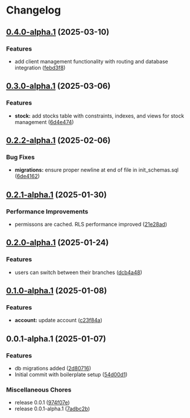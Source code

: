 # Changelog

## [0.4.0-alpha.1](https://github.com/EchoChart/echochart/compare/echochart-supabase-v0.3.0-alpha.1...echochart-supabase-v0.4.0-alpha.1) (2025-03-10)


### Features

* add client management functionality with routing and database integration ([febd3f8](https://github.com/EchoChart/echochart/commit/febd3f84cbfbc5bba66f2a8cf1d00937b3919651))

## [0.3.0-alpha.1](https://github.com/EchoChart/echochart/compare/echochart-supabase-v0.2.2-alpha.1...echochart-supabase-v0.3.0-alpha.1) (2025-03-06)


### Features

* **stock:** add stocks table with constraints, indexes, and views for stock management ([6d4e474](https://github.com/EchoChart/echochart/commit/6d4e4745106ef081c1f802de1fd886c911ade11f))

## [0.2.2-alpha.1](https://github.com/EchoChart/echochart/compare/echochart-supabase-v0.2.1-alpha.1...echochart-supabase-v0.2.2-alpha.1) (2025-02-06)


### Bug Fixes

* **migrations:** ensure proper newline at end of file in init_schemas.sql ([6de4162](https://github.com/EchoChart/echochart/commit/6de416228cc0f32ce9afe58625783ea52126347e))

## [0.2.1-alpha.1](https://github.com/EchoChart/echochart/compare/echochart-supabase-v0.2.0-alpha.1...echochart-supabase-v0.2.1-alpha.1) (2025-01-30)


### Performance Improvements

* permissons are cached. RLS performance improved ([21e28ad](https://github.com/EchoChart/echochart/commit/21e28adb21c22bd1297bde1ff534532127f9dd49))

## [0.2.0-alpha.1](https://github.com/EchoChart/echochart/compare/echochart-supabase-v0.1.0-alpha.1...echochart-supabase-v0.2.0-alpha.1) (2025-01-24)


### Features

* users can switch between their branches ([dcb4a48](https://github.com/EchoChart/echochart/commit/dcb4a489407436c32cc650ac93a73db698f5010b))

## [0.1.0-alpha.1](https://github.com/EchoChart/echochart/compare/echochart-supabase-v0.0.1-alpha.1...echochart-supabase-v0.1.0-alpha.1) (2025-01-08)


### Features

* **account:** update account ([c23f84a](https://github.com/EchoChart/echochart/commit/c23f84a790c03cb35d6241b668bb57d9f02737b7))

## 0.0.1-alpha.1 (2025-01-07)


### Features

* db migrations added ([2d80716](https://github.com/EchoChart/echochart/commit/2d8071644c43ab112f0cf16d22b19078746862df))
* Initial commit with boilerplate setup ([54d00d1](https://github.com/EchoChart/echochart/commit/54d00d17fd3852455070082322817b76cff7ea48))


### Miscellaneous Chores

* release 0.0.1 ([974f07e](https://github.com/EchoChart/echochart/commit/974f07e750591bff3d27bbdd8d74b7d265683304))
* release 0.0.1-alpha.1 ([7adbc2b](https://github.com/EchoChart/echochart/commit/7adbc2bfa4437a6f750bb9ed33809ee06c470ae6))

